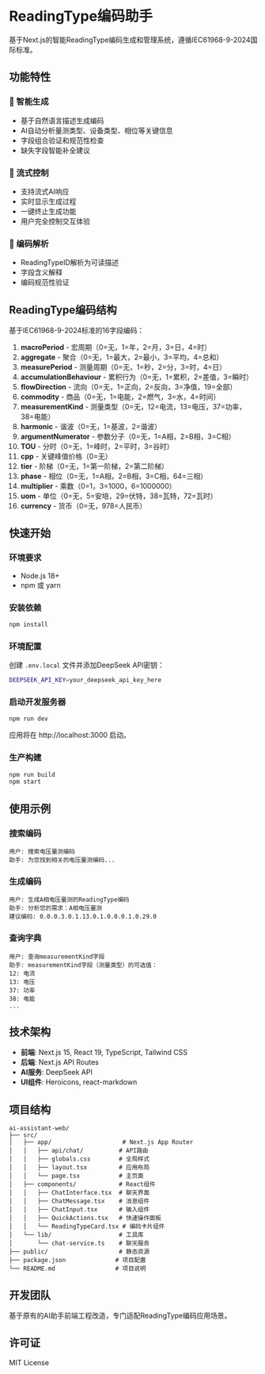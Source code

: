 # ReadingType编码助手

基于Next.js的智能ReadingType编码生成和管理系统，遵循IEC61968-9-2024国际标准。

## 功能特性

### 🚀 智能生成
- 基于自然语言描述生成编码
- AI自动分析量测类型、设备类型、相位等关键信息
- 字段组合验证和规范性检查
- 缺失字段智能补全建议

### 🛑 流式控制
- 支持流式AI响应
- 实时显示生成过程
- 一键终止生成功能
- 用户完全控制交互体验

### 🔧 编码解析
- ReadingTypeID解析为可读描述
- 字段含义解释
- 编码规范性验证

## ReadingType编码结构

基于IEC61968-9-2024标准的16字段编码：

1. **macroPeriod** - 宏周期（0=无，1=年，2=月，3=日，4=时）
2. **aggregate** - 聚合（0=无，1=最大，2=最小，3=平均，4=总和）
3. **measurePeriod** - 测量周期（0=无，1=秒，2=分，3=时，4=日）
4. **accumulationBehaviour** - 累积行为（0=无，1=累积，2=差值，3=瞬时）
5. **flowDirection** - 流向（0=无，1=正向，2=反向，3=净值，19=全部）
6. **commodity** - 商品（0=无，1=电能，2=燃气，3=水，4=时间）
7. **measurementKind** - 测量类型（0=无，12=电流，13=电压，37=功率，38=电能）
8. **harmonic** - 谐波（0=无，1=基波，2=谐波）
9. **argumentNumerator** - 参数分子（0=无，1=A相，2=B相，3=C相）
10. **TOU** - 分时（0=无，1=峰时，2=平时，3=谷时）
11. **cpp** - 关键峰值价格（0=无）
12. **tier** - 阶梯（0=无，1=第一阶梯，2=第二阶梯）
13. **phase** - 相位（0=无，1=A相，2=B相，3=C相，64=三相）
14. **multiplier** - 乘数（0=1，3=1000，6=1000000）
15. **uom** - 单位（0=无，5=安培，29=伏特，38=瓦特，72=瓦时）
16. **currency** - 货币（0=无，978=人民币）

## 快速开始

### 环境要求
- Node.js 18+
- npm 或 yarn

### 安装依赖
```bash
npm install
```

### 环境配置
创建 `.env.local` 文件并添加DeepSeek API密钥：
```bash
DEEPSEEK_API_KEY=your_deepseek_api_key_here
```

### 启动开发服务器
```bash
npm run dev
```

应用将在 http://localhost:3000 启动。

### 生产构建
```bash
npm run build
npm start
```

## 使用示例

### 搜索编码
```
用户: 搜索电压量测编码
助手: 为您找到相关的电压量测编码...
```

### 生成编码
```
用户: 生成A相电压量测的ReadingType编码
助手: 分析您的需求：A相电压量测
建议编码: 0.0.0.3.0.1.13.0.1.0.0.0.1.0.29.0
```

### 查询字典
```
用户: 查询measurementKind字段
助手: measurementKind字段（测量类型）的可选值：
12: 电流
13: 电压
37: 功率
38: 电能
...
```

## 技术架构

- **前端**: Next.js 15, React 19, TypeScript, Tailwind CSS
- **后端**: Next.js API Routes
- **AI服务**: DeepSeek API
- **UI组件**: Heroicons, react-markdown

## 项目结构

```
ai-assistant-web/
├── src/
│   ├── app/                    # Next.js App Router
│   │   ├── api/chat/          # API路由
│   │   ├── globals.css        # 全局样式
│   │   ├── layout.tsx         # 应用布局
│   │   └── page.tsx           # 主页面
│   ├── components/            # React组件
│   │   ├── ChatInterface.tsx  # 聊天界面
│   │   ├── ChatMessage.tsx    # 消息组件
│   │   ├── ChatInput.tsx      # 输入组件
│   │   ├── QuickActions.tsx   # 快速操作面板
│   │   └── ReadingTypeCard.tsx # 编码卡片组件
│   └── lib/                   # 工具库
│       └── chat-service.ts    # 聊天服务
├── public/                    # 静态资源
├── package.json              # 项目配置
└── README.md                 # 项目说明
```

## 开发团队

基于原有的AI助手前端工程改造，专门适配ReadingType编码应用场景。

## 许可证

MIT License
